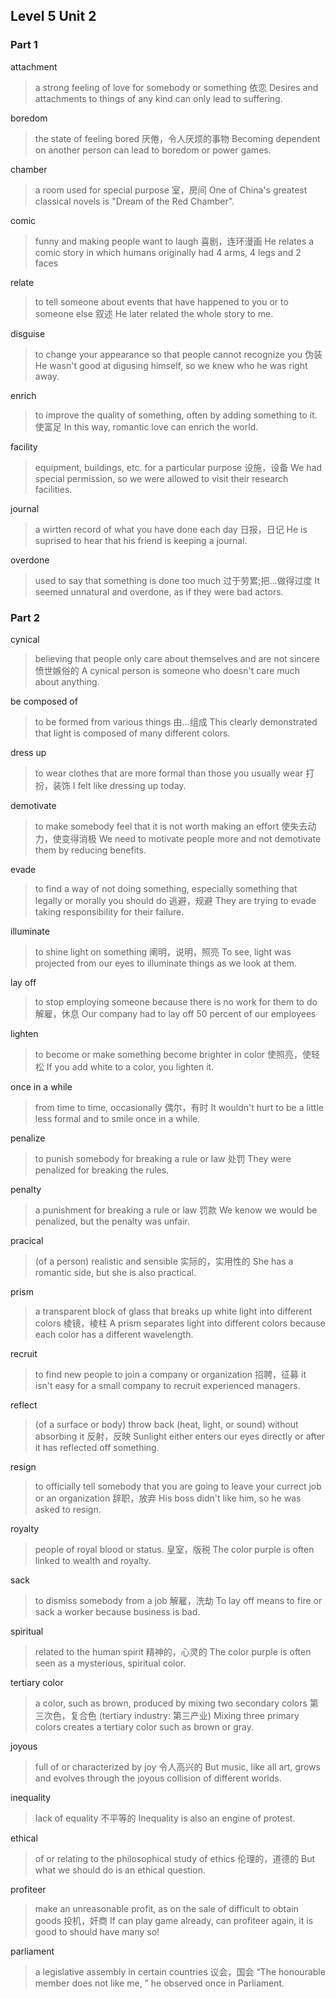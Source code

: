 ## Level 5 Unit 2

### Part 1

attachment

> a strong feeling of love for somebody or something
> 依恋
> Desires and attachments to things of any kind can only lead to suffering.

boredom

> the state of feeling bored
> 厌倦，令人厌烦的事物
> Becoming dependent on another person can lead to boredom or power games.

chamber

> a room used for special purpose
> 室，房间
> One of China's greatest classical novels is "Dream of the Red Chamber".

comic

> funny and making people want to laugh
> 喜剧，连环漫画
> He relates a comic story in which humans originally had 4 arms, 4 legs and 2 faces

relate

> to tell someone about events that have happened to you or to someone else
> 叙述
> He later related the whole story to me.

disguise

> to change your appearance so that people cannot recognize you
> 伪装
> He wasn't good at digusing himself, so we knew who he was right away.

enrich

> to improve the quality of something, often by adding something to it.
> 使富足
> In this way, romantic love can enrich the world.

facility

> equipment, buildings, etc. for a particular purpose
> 设施，设备
> We had special permission, so we were allowed to visit their research facilities.

journal

> a wirtten record of what you have done each day
> 日报，日记
> He is suprised to hear that his friend is keeping a journal.

overdone

> used to say that something is done too much
> 过于劳累;把...做得过度
> It seemed unnatural and overdone, as if they were bad actors.

### Part 2

cynical

> believing that people only care about themselves and are not sincere
> 愤世嫉俗的
> A cynical person is someone who doesn't care much about anything.

be composed of

> to be formed from various things
> 由...组成
> This clearly demonstrated that light is composed of many different colors.

dress up

> to wear clothes that are more formal than those you usually wear
> 打扮，装饰
> I felt like dressing up today.

demotivate

> to make somebody feel that it is not worth making an effort
> 使失去动力，使变得消极
> We need to motivate people more and not demotivate them by reducing benefits.

evade

> to find a way of not doing something, especially something that legally or
morally you should do
> 逃避，规避
> They are trying to evade taking responsibility for their failure.

illuminate

> to shine light on something
> 阐明，说明，照亮
> To see, light was projected from our eyes to illuminate things as we look at
them.

lay off

> to stop employing someone because there is no work for them to do
> 解雇，休息
> Our company had to lay off 50 percent of our employees

lighten

> to become or make something become brighter in color
> 使照亮，使轻松
> If you add white to a color, you lighten it.

once in a while

> from time to time, occasionally
> 偶尔，有时
> It wouldn't hurt to be a little less formal and to smile once in a while.

penalize

> to punish somebody for breaking a rule or law
> 处罚
> They were penalized for breaking the rules.

penalty

> a punishment for breaking a rule or law
> 罚款
> We kenow we would be penalized, but the penalty was unfair.

pracical

> (of a person) realistic and sensible
> 实际的，实用性的
> She has a romantic side, but she is also practical.

prism

> a transparent block of glass that breaks up white light into different colors
> 棱镜，棱柱
> A prism separates light into different colors because each color has a different
wavelength.

recruit

> to find new people to join a company or organization
> 招聘，征募
> it isn't easy for a small company to recruit experienced managers.

reflect

> (of a surface or body) throw back (heat, light, or sound) without absorbing it
> 反射，反映
> Sunlight either enters our eyes directly or after it has reflected off something.

resign

> to officially tell somebody that you are going to leave your currect job or an
 organization
> 辞职，放弃
> His boss didn't like him, so he was asked to resign.

royalty

> people of royal blood or status.
> 皇室，版税
> The color purple is often linked to wealth and royalty.

sack

> to dismiss somebody from a job
> 解雇，洗劫
> To lay off means to fire or sack a worker because business is bad.

spiritual

> related to the human spirit
> 精神的，心灵的
> The color purple is often seen as a mysterious, spiritual color.

tertiary color

> a color, such as brown, produced by mixing two secondary colors
> 第三次色，复合色 (tertiary industry: 第三产业)
> Mixing three primary colors creates a tertiary color such as brown or gray.

joyous

> full of or characterized by joy
> 令人高兴的
> But music, like all art, grows and evolves through the joyous collision of
different worlds.

inequality

> lack of equality
> 不平等的
> Inequality is also an engine of protest.

ethical

> of or relating to the philosophical study of ethics
> 伦理的，道德的
> But what we should do is an ethical question.

profiteer

> make an unreasonable profit, as on the sale of difficult to obtain goods
> 投机，奸商
> If can play game already, can profiteer again, it is good to should have many so!

parliament

> a legislative assembly in certain countries
> 议会，国会
> “The honourable member does not like me, ” he observed once in Parliament.
